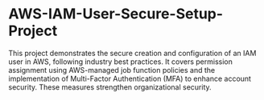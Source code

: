 # AWS-IAM-User-Secure-Setup-Project
This project demonstrates the secure creation and configuration of an IAM user in AWS, following industry best practices. It covers permission assignment using AWS-managed job function policies and the implementation of Multi-Factor Authentication (MFA) to enhance account security. These measures strengthen organizational security.
